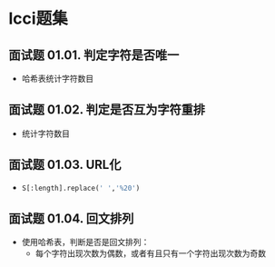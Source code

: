 # lcci题集

## 面试题 01.01. 判定字符是否唯一

* 哈希表统计字符数目

## 面试题 01.02. 判定是否互为字符重排

* 统计字符数目

## 面试题 01.03. URL化

* ```python
  S[:length].replace(' ','%20')
  ```

## 面试题 01.04. 回文排列

* 使用哈希表，判断是否是回文排列：
  * 每个字符出现次数为偶数，或者有且只有一个字符出现次数为奇数

## 